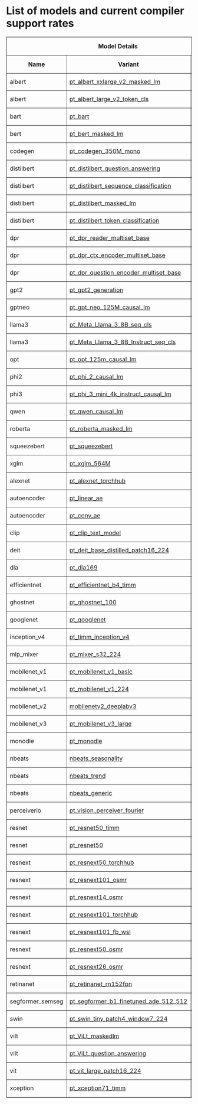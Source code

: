 <h1>List of models and current compiler support rates</h1>
<table border="1" class="dataframe">
  <thead>
    <tr>
      <th colspan="3" halign="left">Model Details</th>
      <th colspan="4" halign="left">Passing rate of unique ops for each component</th>
    </tr>
    <tr>
      <th>Name</th>
      <th>Variant</th>
      <th>Framework</th>
      <th>Forge-Fe</th>
      <th>MLIR</th>
      <th>Metalium</th>
      <th>N/A</th>
    </tr>
  </thead>
  <tbody>
    <tr>
      <td>albert</td>
      <td><a href="./Models/albert/pt_albert_xxlarge_v2_masked_lm.md">pt_albert_xxlarge_v2_masked_lm</a></td>
      <td>pytorch</td>
      <td>78 %</td>
      <td>78 %</td>
      <td>71 %</td>
      <td>4 %</td>
    </tr>
    <tr>
      <td>albert</td>
      <td><a href="./Models/albert/pt_albert_large_v2_token_cls.md">pt_albert_large_v2_token_cls</a></td>
      <td>pytorch</td>
      <td>86 %</td>
      <td>86 %</td>
      <td>78 %</td>
      <td>4 %</td>
    </tr>
    <tr>
      <td>bart</td>
      <td><a href="./Models/bart/pt_bart.md">pt_bart</a></td>
      <td>pytorch</td>
      <td>90 %</td>
      <td>90 %</td>
      <td>70 %</td>
      <td>0 %</td>
    </tr>
    <tr>
      <td>bert</td>
      <td><a href="./Models/bert/pt_bert_masked_lm.md">pt_bert_masked_lm</a></td>
      <td>pytorch</td>
      <td>82 %</td>
      <td>82 %</td>
      <td>73 %</td>
      <td>5 %</td>
    </tr>
    <tr>
      <td>codegen</td>
      <td><a href="./Models/codegen/pt_codegen_350M_mono.md">pt_codegen_350M_mono</a></td>
      <td>pytorch</td>
      <td>87 %</td>
      <td>87 %</td>
      <td>74 %</td>
      <td>7 %</td>
    </tr>
    <tr>
      <td>distilbert</td>
      <td><a href="./Models/distilbert/pt_distilbert_question_answering.md">pt_distilbert_question_answering</a></td>
      <td>pytorch</td>
      <td>80 %</td>
      <td>80 %</td>
      <td>72 %</td>
      <td>5 %</td>
    </tr>
    <tr>
      <td>distilbert</td>
      <td><a href="./Models/distilbert/pt_distilbert_sequence_classification.md">pt_distilbert_sequence_classification</a></td>
      <td>pytorch</td>
      <td>84 %</td>
      <td>84 %</td>
      <td>74 %</td>
      <td>5 %</td>
    </tr>
    <tr>
      <td>distilbert</td>
      <td><a href="./Models/distilbert/pt_distilbert_masked_lm.md">pt_distilbert_masked_lm</a></td>
      <td>pytorch</td>
      <td>81 %</td>
      <td>81 %</td>
      <td>72 %</td>
      <td>6 %</td>
    </tr>
    <tr>
      <td>distilbert</td>
      <td><a href="./Models/distilbert/pt_distilbert_token_classification.md">pt_distilbert_token_classification</a></td>
      <td>pytorch</td>
      <td>82 %</td>
      <td>82 %</td>
      <td>73 %</td>
      <td>6 %</td>
    </tr>
    <tr>
      <td>dpr</td>
      <td><a href="./Models/dpr/pt_dpr_reader_multiset_base.md">pt_dpr_reader_multiset_base</a></td>
      <td>pytorch</td>
      <td>80 %</td>
      <td>80 %</td>
      <td>67 %</td>
      <td>5 %</td>
    </tr>
    <tr>
      <td>dpr</td>
      <td><a href="./Models/dpr/pt_dpr_ctx_encoder_multiset_base.md">pt_dpr_ctx_encoder_multiset_base</a></td>
      <td>pytorch</td>
      <td>87 %</td>
      <td>87 %</td>
      <td>71 %</td>
      <td>5 %</td>
    </tr>
    <tr>
      <td>dpr</td>
      <td><a href="./Models/dpr/pt_dpr_question_encoder_multiset_base.md">pt_dpr_question_encoder_multiset_base</a></td>
      <td>pytorch</td>
      <td>87 %</td>
      <td>87 %</td>
      <td>71 %</td>
      <td>5 %</td>
    </tr>
    <tr>
      <td>gpt2</td>
      <td><a href="./Models/gpt2/pt_gpt2_generation.md">pt_gpt2_generation</a></td>
      <td>pytorch</td>
      <td>87 %</td>
      <td>87 %</td>
      <td>68 %</td>
      <td>4 %</td>
    </tr>
    <tr>
      <td>gptneo</td>
      <td><a href="./Models/gptneo/pt_gpt_neo_125M_causal_lm.md">pt_gpt_neo_125M_causal_lm</a></td>
      <td>pytorch</td>
      <td>85 %</td>
      <td>85 %</td>
      <td>65 %</td>
      <td>6 %</td>
    </tr>
    <tr>
      <td>llama3</td>
      <td><a href="./Models/llama3/pt_Meta_Llama_3_8B_seq_cls.md">pt_Meta_Llama_3_8B_seq_cls</a></td>
      <td>pytorch</td>
      <td>82 %</td>
      <td>80 %</td>
      <td>65 %</td>
      <td>10 %</td>
    </tr>
    <tr>
      <td>llama3</td>
      <td><a href="./Models/llama3/pt_Meta_Llama_3_8B_Instruct_seq_cls.md">pt_Meta_Llama_3_8B_Instruct_seq_cls</a></td>
      <td>pytorch</td>
      <td>82 %</td>
      <td>80 %</td>
      <td>65 %</td>
      <td>10 %</td>
    </tr>
    <tr>
      <td>opt</td>
      <td><a href="./Models/opt/pt_opt_125m_causal_lm.md">pt_opt_125m_causal_lm</a></td>
      <td>pytorch</td>
      <td>89 %</td>
      <td>89 %</td>
      <td>72 %</td>
      <td>2 %</td>
    </tr>
    <tr>
      <td>phi2</td>
      <td><a href="./Models/phi2/pt_phi_2_causal_lm.md">pt_phi_2_causal_lm</a></td>
      <td>pytorch</td>
      <td>91 %</td>
      <td>91 %</td>
      <td>67 %</td>
      <td>4 %</td>
    </tr>
    <tr>
      <td>phi3</td>
      <td><a href="./Models/phi3/pt_phi_3_mini_4k_instruct_causal_lm.md">pt_phi_3_mini_4k_instruct_causal_lm</a></td>
      <td>pytorch</td>
      <td>88 %</td>
      <td>86 %</td>
      <td>72 %</td>
      <td>8 %</td>
    </tr>
    <tr>
      <td>qwen</td>
      <td><a href="./Models/qwen/pt_qwen_causal_lm.md">pt_qwen_causal_lm</a></td>
      <td>pytorch</td>
      <td>94 %</td>
      <td>94 %</td>
      <td>76 %</td>
      <td>0 %</td>
    </tr>
    <tr>
      <td>roberta</td>
      <td><a href="./Models/roberta/pt_roberta_masked_lm.md">pt_roberta_masked_lm</a></td>
      <td>pytorch</td>
      <td>84 %</td>
      <td>84 %</td>
      <td>71 %</td>
      <td>4 %</td>
    </tr>
    <tr>
      <td>squeezebert</td>
      <td><a href="./Models/squeezebert/pt_squeezebert.md">pt_squeezebert</a></td>
      <td>pytorch</td>
      <td>87 %</td>
      <td>84 %</td>
      <td>72 %</td>
      <td>2 %</td>
    </tr>
    <tr>
      <td>xglm</td>
      <td><a href="./Models/xglm/pt_xglm_564M.md">pt_xglm_564M</a></td>
      <td>pytorch</td>
      <td>89 %</td>
      <td>89 %</td>
      <td>72 %</td>
      <td>2 %</td>
    </tr>
    <tr>
      <td>alexnet</td>
      <td><a href="./Models/alexnet/pt_alexnet_torchhub.md">pt_alexnet_torchhub</a></td>
      <td>pytorch</td>
      <td>93 %</td>
      <td>75 %</td>
      <td>59 %</td>
      <td>0 %</td>
    </tr>
    <tr>
      <td>autoencoder</td>
      <td><a href="./Models/autoencoder/pt_linear_ae.md">pt_linear_ae</a></td>
      <td>pytorch</td>
      <td>100 %</td>
      <td>100 %</td>
      <td>100 %</td>
      <td>0 %</td>
    </tr>
    <tr>
      <td>autoencoder</td>
      <td><a href="./Models/autoencoder/pt_conv_ae.md">pt_conv_ae</a></td>
      <td>pytorch</td>
      <td>90 %</td>
      <td>64 %</td>
      <td>53 %</td>
      <td>0 %</td>
    </tr>
    <tr>
      <td>clip</td>
      <td><a href="./Models/clip/pt_clip_text_model.md">pt_clip_text_model</a></td>
      <td>pytorch</td>
      <td>91 %</td>
      <td>91 %</td>
      <td>70 %</td>
      <td>2 %</td>
    </tr>
    <tr>
      <td>deit</td>
      <td><a href="./Models/deit/pt_deit_base_distilled_patch16_224.md">pt_deit_base_distilled_patch16_224</a></td>
      <td>pytorch</td>
      <td>94 %</td>
      <td>92 %</td>
      <td>72 %</td>
      <td>0 %</td>
    </tr>
    <tr>
      <td>dla</td>
      <td><a href="./Models/dla/pt_dla169.md">pt_dla169</a></td>
      <td>pytorch</td>
      <td>99 %</td>
      <td>97 %</td>
      <td>89 %</td>
      <td>0 %</td>
    </tr>
    <tr>
      <td>efficientnet</td>
      <td><a href="./Models/efficientnet/pt_efficientnet_b4_timm.md">pt_efficientnet_b4_timm</a></td>
      <td>pytorch</td>
      <td>100 %</td>
      <td>95 %</td>
      <td>85 %</td>
      <td>0 %</td>
    </tr>
    <tr>
      <td>ghostnet</td>
      <td><a href="./Models/ghostnet/pt_ghostnet_100.md">pt_ghostnet_100</a></td>
      <td>pytorch</td>
      <td>97 %</td>
      <td>91 %</td>
      <td>81 %</td>
      <td>0 %</td>
    </tr>
    <tr>
      <td>googlenet</td>
      <td><a href="./Models/googlenet/pt_googlenet.md">pt_googlenet</a></td>
      <td>pytorch</td>
      <td>100 %</td>
      <td>94 %</td>
      <td>86 %</td>
      <td>0 %</td>
    </tr>
    <tr>
      <td>inception_v4</td>
      <td><a href="./Models/inception_v4/pt_timm_inception_v4.md">pt_timm_inception_v4</a></td>
      <td>pytorch</td>
      <td>100 %</td>
      <td>97 %</td>
      <td>90 %</td>
      <td>0 %</td>
    </tr>
    <tr>
      <td>mlp_mixer</td>
      <td><a href="./Models/mlp_mixer/pt_mixer_s32_224.md">pt_mixer_s32_224</a></td>
      <td>pytorch</td>
      <td>91 %</td>
      <td>88 %</td>
      <td>82 %</td>
      <td>0 %</td>
    </tr>
    <tr>
      <td>mobilenet_v1</td>
      <td><a href="./Models/mobilenet_v1/pt_mobilenet_v1_basic.md">pt_mobilenet_v1_basic</a></td>
      <td>pytorch</td>
      <td>100 %</td>
      <td>95 %</td>
      <td>81 %</td>
      <td>0 %</td>
    </tr>
    <tr>
      <td>mobilenet_v1</td>
      <td><a href="./Models/mobilenet_v1/pt_mobilenet_v1_224.md">pt_mobilenet_v1_224</a></td>
      <td>pytorch</td>
      <td>91 %</td>
      <td>87 %</td>
      <td>79 %</td>
      <td>4 %</td>
    </tr>
    <tr>
      <td>mobilenet_v2</td>
      <td><a href="./Models/mobilenet_v2/mobilenetv2_deeplabv3.md">mobilenetv2_deeplabv3</a></td>
      <td>pytorch</td>
      <td>90 %</td>
      <td>86 %</td>
      <td>77 %</td>
      <td>1 %</td>
    </tr>
    <tr>
      <td>mobilenet_v3</td>
      <td><a href="./Models/mobilenet_v3/pt_mobilenet_v3_large.md">pt_mobilenet_v3_large</a></td>
      <td>pytorch</td>
      <td>91 %</td>
      <td>85 %</td>
      <td>74 %</td>
      <td>0 %</td>
    </tr>
    <tr>
      <td>monodle</td>
      <td><a href="./Models/monodle/pt_monodle.md">pt_monodle</a></td>
      <td>pytorch</td>
      <td>98 %</td>
      <td>92 %</td>
      <td>79 %</td>
      <td>0 %</td>
    </tr>
    <tr>
      <td>nbeats</td>
      <td><a href="./Models/nbeats/nbeats_seasonality.md">nbeats_seasonality</a></td>
      <td>pytorch</td>
      <td>100 %</td>
      <td>100 %</td>
      <td>94 %</td>
      <td>0 %</td>
    </tr>
    <tr>
      <td>nbeats</td>
      <td><a href="./Models/nbeats/nbeats_trend.md">nbeats_trend</a></td>
      <td>pytorch</td>
      <td>100 %</td>
      <td>100 %</td>
      <td>92 %</td>
      <td>0 %</td>
    </tr>
    <tr>
      <td>nbeats</td>
      <td><a href="./Models/nbeats/nbeats_generic.md">nbeats_generic</a></td>
      <td>pytorch</td>
      <td>100 %</td>
      <td>100 %</td>
      <td>91 %</td>
      <td>0 %</td>
    </tr>
    <tr>
      <td>perceiverio</td>
      <td><a href="./Models/perceiverio/pt_vision_perceiver_fourier.md">pt_vision_perceiver_fourier</a></td>
      <td>pytorch</td>
      <td>92 %</td>
      <td>92 %</td>
      <td>79 %</td>
      <td>0 %</td>
    </tr>
    <tr>
      <td>resnet</td>
      <td><a href="./Models/resnet/pt_resnet50_timm.md">pt_resnet50_timm</a></td>
      <td>pytorch</td>
      <td>100 %</td>
      <td>97 %</td>
      <td>87 %</td>
      <td>0 %</td>
    </tr>
    <tr>
      <td>resnet</td>
      <td><a href="./Models/resnet/pt_resnet50.md">pt_resnet50</a></td>
      <td>pytorch</td>
      <td>100 %</td>
      <td>97 %</td>
      <td>87 %</td>
      <td>0 %</td>
    </tr>
    <tr>
      <td>resnext</td>
      <td><a href="./Models/resnext/pt_resnext50_torchhub.md">pt_resnext50_torchhub</a></td>
      <td>pytorch</td>
      <td>100 %</td>
      <td>97 %</td>
      <td>86 %</td>
      <td>0 %</td>
    </tr>
    <tr>
      <td>resnext</td>
      <td><a href="./Models/resnext/pt_resnext101_osmr.md">pt_resnext101_osmr</a></td>
      <td>pytorch</td>
      <td>100 %</td>
      <td>99 %</td>
      <td>92 %</td>
      <td>0 %</td>
    </tr>
    <tr>
      <td>resnext</td>
      <td><a href="./Models/resnext/pt_resnext14_osmr.md">pt_resnext14_osmr</a></td>
      <td>pytorch</td>
      <td>100 %</td>
      <td>95 %</td>
      <td>82 %</td>
      <td>0 %</td>
    </tr>
    <tr>
      <td>resnext</td>
      <td><a href="./Models/resnext/pt_resnext101_torchhub.md">pt_resnext101_torchhub</a></td>
      <td>pytorch</td>
      <td>96 %</td>
      <td>94 %</td>
      <td>87 %</td>
      <td>0 %</td>
    </tr>
    <tr>
      <td>resnext</td>
      <td><a href="./Models/resnext/pt_resnext101_fb_wsl.md">pt_resnext101_fb_wsl</a></td>
      <td>pytorch</td>
      <td>100 %</td>
      <td>99 %</td>
      <td>92 %</td>
      <td>0 %</td>
    </tr>
    <tr>
      <td>resnext</td>
      <td><a href="./Models/resnext/pt_resnext50_osmr.md">pt_resnext50_osmr</a></td>
      <td>pytorch</td>
      <td>100 %</td>
      <td>97 %</td>
      <td>86 %</td>
      <td>0 %</td>
    </tr>
    <tr>
      <td>resnext</td>
      <td><a href="./Models/resnext/pt_resnext26_osmr.md">pt_resnext26_osmr</a></td>
      <td>pytorch</td>
      <td>100 %</td>
      <td>96 %</td>
      <td>81 %</td>
      <td>0 %</td>
    </tr>
    <tr>
      <td>retinanet</td>
      <td><a href="./Models/retinanet/pt_retinanet_rn152fpn.md">pt_retinanet_rn152fpn</a></td>
      <td>pytorch</td>
      <td>96 %</td>
      <td>93 %</td>
      <td>86 %</td>
      <td>1 %</td>
    </tr>
    <tr>
      <td>segformer_semseg</td>
      <td><a href="./Models/segformer_semseg/pt_segformer_b1_finetuned_ade_512_512.md">pt_segformer_b1_finetuned_ade_512_512</a></td>
      <td>pytorch</td>
      <td>93 %</td>
      <td>90 %</td>
      <td>77 %</td>
      <td>2 %</td>
    </tr>
    <tr>
      <td>swin</td>
      <td><a href="./Models/swin/pt_swin_tiny_patch4_window7_224.md">pt_swin_tiny_patch4_window7_224</a></td>
      <td>pytorch</td>
      <td>78 %</td>
      <td>77 %</td>
      <td>56 %</td>
      <td>16 %</td>
    </tr>
    <tr>
      <td>vilt</td>
      <td><a href="./Models/vilt/pt_ViLt_maskedlm.md">pt_ViLt_maskedlm</a></td>
      <td>pytorch</td>
      <td>89 %</td>
      <td>89 %</td>
      <td>73 %</td>
      <td>0 %</td>
    </tr>
    <tr>
      <td>vilt</td>
      <td><a href="./Models/vilt/pt_ViLt_question_answering.md">pt_ViLt_question_answering</a></td>
      <td>pytorch</td>
      <td>88 %</td>
      <td>88 %</td>
      <td>72 %</td>
      <td>0 %</td>
    </tr>
    <tr>
      <td>vit</td>
      <td><a href="./Models/vit/pt_vit_large_patch16_224.md">pt_vit_large_patch16_224</a></td>
      <td>pytorch</td>
      <td>94 %</td>
      <td>92 %</td>
      <td>72 %</td>
      <td>0 %</td>
    </tr>
    <tr>
      <td>xception</td>
      <td><a href="./Models/xception/pt_xception71_timm.md">pt_xception71_timm</a></td>
      <td>pytorch</td>
      <td>86 %</td>
      <td>84 %</td>
      <td>76 %</td>
      <td>0 %</td>
    </tr>
  </tbody>
</table>
